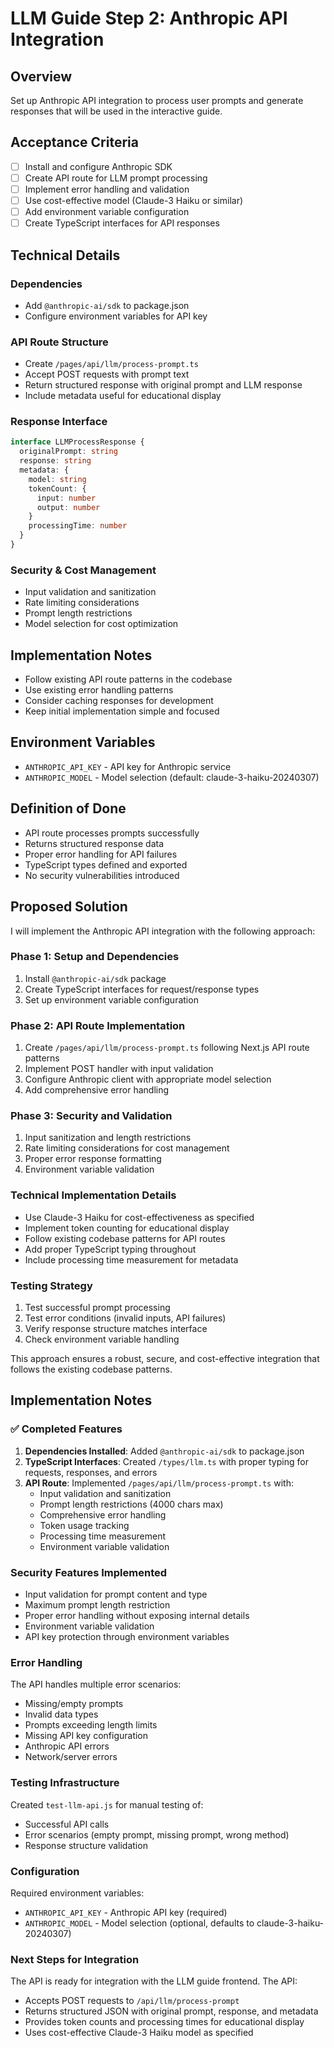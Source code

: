 # LLM Guide Step 2: Anthropic API Integration

## Overview

Set up Anthropic API integration to process user prompts and generate responses that will be used in the interactive guide.

## Acceptance Criteria

- [ ] Install and configure Anthropic SDK
- [ ] Create API route for LLM prompt processing
- [ ] Implement error handling and validation
- [ ] Use cost-effective model (Claude-3 Haiku or similar)
- [ ] Add environment variable configuration
- [ ] Create TypeScript interfaces for API responses

## Technical Details

### Dependencies

- Add `@anthropic-ai/sdk` to package.json
- Configure environment variables for API key

### API Route Structure

- Create `/pages/api/llm/process-prompt.ts`
- Accept POST requests with prompt text
- Return structured response with original prompt and LLM response
- Include metadata useful for educational display

### Response Interface

```typescript
interface LLMProcessResponse {
  originalPrompt: string
  response: string
  metadata: {
    model: string
    tokenCount: {
      input: number
      output: number
    }
    processingTime: number
  }
}
```

### Security & Cost Management

- Input validation and sanitization
- Rate limiting considerations
- Prompt length restrictions
- Model selection for cost optimization

## Implementation Notes

- Follow existing API route patterns in the codebase
- Use existing error handling patterns
- Consider caching responses for development
- Keep initial implementation simple and focused

## Environment Variables

- `ANTHROPIC_API_KEY` - API key for Anthropic service
- `ANTHROPIC_MODEL` - Model selection (default: claude-3-haiku-20240307)

## Definition of Done

- API route processes prompts successfully
- Returns structured response data
- Proper error handling for API failures
- TypeScript types defined and exported
- No security vulnerabilities introduced


## Proposed Solution

I will implement the Anthropic API integration with the following approach:

### Phase 1: Setup and Dependencies
1. Install `@anthropic-ai/sdk` package
2. Create TypeScript interfaces for request/response types
3. Set up environment variable configuration

### Phase 2: API Route Implementation
1. Create `/pages/api/llm/process-prompt.ts` following Next.js API route patterns
2. Implement POST handler with input validation
3. Configure Anthropic client with appropriate model selection
4. Add comprehensive error handling

### Phase 3: Security and Validation
1. Input sanitization and length restrictions
2. Rate limiting considerations for cost management
3. Proper error response formatting
4. Environment variable validation

### Technical Implementation Details

- Use Claude-3 Haiku for cost-effectiveness as specified
- Implement token counting for educational display
- Follow existing codebase patterns for API routes
- Add proper TypeScript typing throughout
- Include processing time measurement for metadata

### Testing Strategy
1. Test successful prompt processing
2. Test error conditions (invalid inputs, API failures)
3. Verify response structure matches interface
4. Check environment variable handling

This approach ensures a robust, secure, and cost-effective integration that follows the existing codebase patterns.
## Implementation Notes

### ✅ Completed Features

1. **Dependencies Installed**: Added `@anthropic-ai/sdk` to package.json
2. **TypeScript Interfaces**: Created `/types/llm.ts` with proper typing for requests, responses, and errors
3. **API Route**: Implemented `/pages/api/llm/process-prompt.ts` with:
   - Input validation and sanitization
   - Prompt length restrictions (4000 chars max)
   - Comprehensive error handling
   - Token usage tracking
   - Processing time measurement
   - Environment variable validation

### Security Features Implemented

- Input validation for prompt content and type
- Maximum prompt length restriction
- Proper error handling without exposing internal details
- Environment variable validation
- API key protection through environment variables

### Error Handling

The API handles multiple error scenarios:
- Missing/empty prompts
- Invalid data types
- Prompts exceeding length limits
- Missing API key configuration
- Anthropic API errors
- Network/server errors

### Testing Infrastructure

Created `test-llm-api.js` for manual testing of:
- Successful API calls
- Error scenarios (empty prompt, missing prompt, wrong method)
- Response structure validation

### Configuration

Required environment variables:
- `ANTHROPIC_API_KEY` - Anthropic API key (required)
- `ANTHROPIC_MODEL` - Model selection (optional, defaults to claude-3-haiku-20240307)

### Next Steps for Integration

The API is ready for integration with the LLM guide frontend. The API:
- Accepts POST requests to `/api/llm/process-prompt`
- Returns structured JSON with original prompt, response, and metadata
- Provides token counts and processing times for educational display
- Uses cost-effective Claude-3 Haiku model as specified